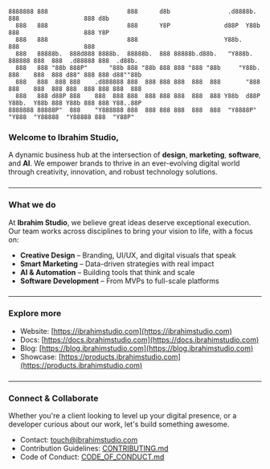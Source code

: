 ```
8888888 888                      888      d8b                .d8888b.  888                  888 d8b
  888   888                      888      Y8P               d88P  Y88b 888                  888 Y8P
  888   888                      888                        Y88b.      888                  888
  888   88888b.  888d888 8888b.  88888b.  888 88888b.d88b.   "Y888b.   888888 888  888  .d88888 888  .d88b.
  888   888 "88b 888P"      "88b 888 "88b 888 888 "888 "88b     "Y88b. 888    888  888 d88" 888 888 d88""88b
  888   888  888 888    .d888888 888  888 888 888  888  888       "888 888    888  888 888  888 888 888  888
  888   888 d88P 888    888  888 888  888 888 888  888  888 Y88b  d88P Y88b.  Y88b 888 Y88b 888 888 Y88..88P
8888888 88888P"  888    "Y888888 888  888 888 888  888  888  "Y8888P"   "Y888  "Y88888  "Y88888 888  "Y88P"
```

### Welcome to Ibrahim Studio,

A dynamic business hub at the intersection of **design**, **marketing**, **software**, and **AI**. We empower brands to thrive in an ever-evolving digital world through creativity, innovation, and robust technology solutions.

###

---

### What we do

At **Ibrahim Studio**, we believe great ideas deserve exceptional execution. Our team works across disciplines to bring your vision to life, with a focus on:

- **Creative Design** – Branding, UI/UX, and digital visuals that speak
- **Smart Marketing** – Data-driven strategies with real impact
- **AI & Automation** – Building tools that think and scale
- **Software Development** – From MVPs to full-scale platforms

###

---

<!-- ## Featured Project

### [`repo-example`](https://github.com/Ibrahim-Studio/repo-example)

> _"Short tagline for what this project does."_
> Cutting-edge tech in action — check out this repository to explore how we blend AI and software to solve real-world problems. More exciting projects coming soon! -->

### Explore more

- Website: [https://ibrahimstudio.com](https://ibrahimstudio.com)
- Docs: [https://docs.ibrahimstudio.com](https://docs.ibrahimstudio.com)
- Blog: [https://blog.ibrahimstudio.com](https://blog.ibrahimstudio.com)
- Showcase: [https://products.ibrahimstudio.com](https://products.ibrahimstudio.com)

###

---

### Connect & Collaborate

Whether you're a client looking to level up your digital presence, or a developer curious about our work, let's build something awesome.

- Contact: [touch@ibrahimstudio.com](mailto:touch@ibrahimstudio.com)
- Contribution Guidelines: [CONTRIBUTING.md](https://github.com/theIbrahimStudio/.github/blob/main/CONTRIBUTING.md)
- Code of Conduct: [CODE_OF_CONDUCT.md](https://github.com/theIbrahimStudio/.github/blob/main/CODE_OF_CONDUCT.md)
